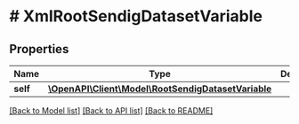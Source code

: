 # # XmlRootSendigDatasetVariable

## Properties

Name | Type | Description | Notes
------------ | ------------- | ------------- | -------------
**self** | [**\OpenAPI\Client\Model\RootSendigDatasetVariable**](RootSendigDatasetVariable.md) |  | [optional]

[[Back to Model list]](../../README.md#models) [[Back to API list]](../../README.md#endpoints) [[Back to README]](../../README.md)
